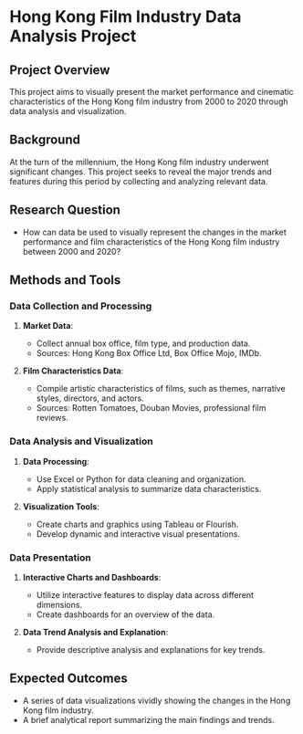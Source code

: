 # Hong Kong Film Industry Data Analysis Project

## Project Overview
This project aims to visually present the market performance and cinematic characteristics of the Hong Kong film industry from 2000 to 2020 through data analysis and visualization.

## Background
At the turn of the millennium, the Hong Kong film industry underwent significant changes. This project seeks to reveal the major trends and features during this period by collecting and analyzing relevant data.

## Research Question
- How can data be used to visually represent the changes in the market performance and film characteristics of the Hong Kong film industry between 2000 and 2020?

## Methods and Tools

### Data Collection and Processing
1. **Market Data**:
   - Collect annual box office, film type, and production data.
   - Sources: Hong Kong Box Office Ltd, Box Office Mojo, IMDb.

2. **Film Characteristics Data**:
   - Compile artistic characteristics of films, such as themes, narrative styles, directors, and actors.
   - Sources: Rotten Tomatoes, Douban Movies, professional film reviews.

### Data Analysis and Visualization
1. **Data Processing**:
   - Use Excel or Python for data cleaning and organization.
   - Apply statistical analysis to summarize data characteristics.

2. **Visualization Tools**:
   - Create charts and graphics using Tableau or Flourish.
   - Develop dynamic and interactive visual presentations.

### Data Presentation
1. **Interactive Charts and Dashboards**:
   - Utilize interactive features to display data across different dimensions.
   - Create dashboards for an overview of the data.

2. **Data Trend Analysis and Explanation**:
   - Provide descriptive analysis and explanations for key trends.

## Expected Outcomes
- A series of data visualizations vividly showing the changes in the Hong Kong film industry.
- A brief analytical report summarizing the main findings and trends.

